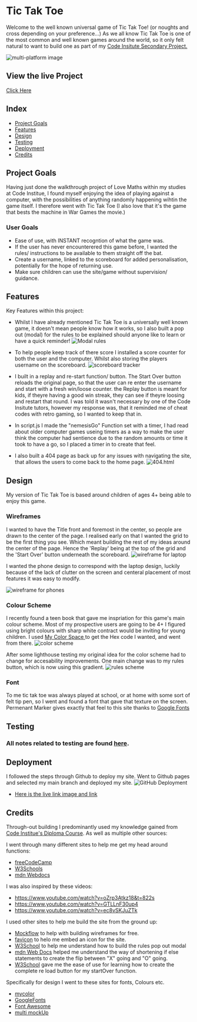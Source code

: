 # Tic Tak Toe 
Welcome to the well known universal game of Tic Tak Toe! (or noughts and cross depending on your preference...)
As we all know Tic Tak Toe is one of the most common and well known games around the world, so it only felt natural to want to build one as part of my [Code Insitute Secondary Project.](https://codeinstitute.net/full-stack-software-development-diploma/)

![multi-platform image](documentation/multiplatform-image/multiplatform-image-on-varying-devices.png "Multi-platform image")


## View the live Project
[Click Here](https://annadobrucki.github.io/Tic-Tac-Toe-P2/)


## Index

* [Project Goals](#project-goals)
* [Features](#features)
* [Design](#design)
* [Testing](#testing)
* [Deployment](#deployment)
* [Credits](#credits)


## Project Goals

Having just done the walkthrough project of Love Maths within my studies at Code Institue, I found myself enjoying the idea of playing against a computer, with the possibilities of anything randomly happening wihtin the game itself. I therefore went with Tic Tak Toe (I also love that it's the game that bests the machine in War Games the movie.)

### User Goals
- Ease of use, with INSTANT recogntion of what the game was.
- If the user has never encounterered this game before, I wanted the rules/ instructions to be available to them straight off the bat.
- Create a username, linked to the scoreboard for added personalisation, potentially for the hope of returning use.
- Make sure children can use the site/game without supervision/ guidance.

## Features 
Key Features within this project:
- Whilst I have already mentioned Tic Tak Toe is a universally well known game, it doesn't mean people know how it works, so I also built a pop out (modal) for the rules to be explained should anyone like to learn or have a quick reminder! 
![Modal rules](documentation/features-images/modal-rules-pop-out.png "Modal remainder")

- To help people keep track of there score I installed a score counter for both the user and the computer. Whilst also storing the players username on the scoreboard.
![scoreboard tracker](documentation/features-images/scoreboard-feature.png "scoreboard tracker")

- I built in a replay and re-start function/ button. The Start Over button reloads the original page, so that the user can re enter the username and start with a fresh win/loose counter. the Replay button is meant for kids, if theyre having a good win streak, they can see if theyre loosing and restart that round. I was told it wasn't necessary by one of the Code Insitute tutors, however my response was, that it reminded me of cheat codes with retro gaming, so I wanted to keep that in.

- In script.js I made the "nemesisGo" Function set with a timer, I had read about older computer games useing timers as a way to make the user think the computer had sentience due to the random amounts or time it took to have a go, so I placed a timer in to create that feel. 

- I also built a 404 page as back up for any issues with navigating the site, that allows the users to come back to the home page.
 ![404.html](documentation/features-images/404.html.png "404.html")


## Design 
My version of Tic Tak Toe is based around children of ages 4+ being able to enjoy this game. 

### Wireframes
I wanted to have the Title front and foremost in the center, so people are drawn to the center of the page.
I realised early on that I wanted the grid to be the first thing you see. Which meant building the rest of my ideas around the center of the page. Hence the 'Replay' being at the top of the grid and the 'Start Over' button underneath the scoreboard.
![wireframe for laptop](documentation/wireframe-images/wireframe-for-laptop.png "wireframe for laptop")

I wanted the phone design to correspond with the laptop design, luckily because of the lack of clutter on the screen and centeral placement of most features it was easy to modify.

![wireframe for phones](documentation/wireframe-images/wireframe-for-smaller-px-phone.png "wireframe for phones")

### Colour Scheme 
I recently found a teen book that gave me inspriation for this game's main colour scheme. Most of my prospective users are going to be 4+ I figured using bright colours with sharp white contract would be inviting for young children. 
I used [My Color Space ](https://mycolor.space/?hex=%23EA0661&sub=1) to get the Hex code I wanted, and went from there.
![color scheme](documentation/color-images/colour-scheme.png "color scheme")

After some lighthouse testing my original idea for the color scheme had to change for accesability improvements. One main change was to my rules button, which is now using this gradient.
![rules scheme](documentation/color-images/rules-button-color.png "rules scheme")


### Font
To me tic tak toe was always played at school, or at home with some sort of felt tip pen, so I went and found a font that gave that texture on the screen. Permenant Marker gives exactly that feel to this site thanks to [Google Fonts](https://fonts.google.com/)

## Testing

  ### All notes related to testing are found [here](documentation/testing.md).


## Deployment 

I followed the steps through Github to deploy my site. 
Went to Github pages and selected my main branch and deployed my site.
![GitHub Deployment](documentation/gitHub-deployment/gitHub-depolyment-pic.png "GitHub deployment")

* [Here is the live link image and link](https://annadobrucki.github.io/Tic-Tac-Toe-P2/)

##  Credits 
 Through-out building I predominantly used my knowledge gained from [Code Institue's Diploma Course](https://codeinstitute.net/full-stack-software-development-diploma/). As well as multiple other sources:

 I went through many different sites to help me get my head around functions:
 * [freeCodeCamp](https://www.freecodecamp.org/learn/javascript-algorithms-and-data-structures/)
 * [W3Schools](https://www.w3schools.com/js/js_functions.asp)
 * [mdn Webdocs](https://developer.mozilla.org/en-US/docs/Web/JavaScript/Guide/Functions)

 I was also inspired by these videos:
 * https://www.youtube.com/watch?v=oZrp3Atkz18&t=822s
 * https://www.youtube.com/watch?v=GTLLnF30up4
 * https://www.youtube.com/watch?v=ec8vSKJuZTk

 I used other sites to help me build the site from the ground up:
 * [Mockflow](https://mockflow.com/) to help with building wireframes for free.
 * [favicon](https://favicon.io/favicon-generator/) to helo me embed an icon for the site.
 * [W3School](https://www.w3schools.com/howto/howto_css_modals.asp) to help me understand how to build the rules pop out modal
 * [mdn Web Docs](https://developer.mozilla.org/en-US/docs/Web/JavaScript/Reference/Operators/Conditional_Operator) helped me understand the way of shortening if else statements to create the flip between "X" going and "O" going.
 * [W3School](https://www.w3schools.com/jsref/met_loc_reload.asp) gave me the ease of use for learning how to create the complete re load button for my startOver function.

Specifically for design I went to these sites for fonts, Colours etc.
* [mycolor](https://mycolor.space/?hex=%23EA0661&sub=1)
* [GoogleFonts](https://fonts.google.com/)
* [Font Awesome](https://fontawesome.com/search)
* [multi mockUp](https://techsini.com/multi-mockup/index.php)








